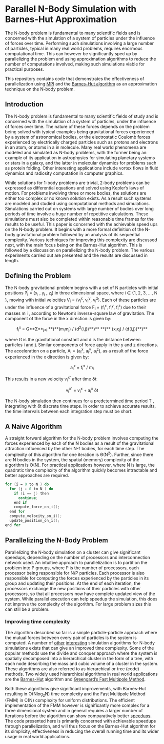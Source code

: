 # Parallel N-Body Simulation with Barnes-Hut Approximation

The N-body problem is fundamental to many scientific fields and is concerned with the simulation of a system of particles under the influence of forces over time. Performing such simulations involving a large number of particles, typical in many real world problems, requires enormous computational time. This can however be significantly sped up by parallelizing the problem and using approximation algorithms to reduce the number of computations involved, making such simulations viable for practical purposes. 

This repository contains code that demonstrates the effectiveness of parallelization using [MPI](https://en.wikipedia.org/wiki/Message_Passing_Interface) and the [Barnes-Hut algorithm](https://en.wikipedia.org/wiki/Barnes%E2%80%93Hut_simulation) as an approximation technique on the N-body problem. 

## Introduction

The N-body problem is fundamental to many scientific fields of study and is concerned with the simulation of a system of particles, under the influence of forces over time. The nature of these forces depends on the problem being solved with typical examples being gravitational forces experienced by a system of astronomical bodies, or the electrostatic Coulomb forces experienced by electrically charged particles such as protons and electrons in an atom, or atoms in a in molecule. Many real world phenomena are modeled and simulated as N-body problems, with the former being an example of its application in astrophysics for simulating planetary systems or stars in a galaxy, and the latter in molecular dynamics for problems such as protein folding. Other interesting applications include vortex flows in fluid dynamics and radiosity computation in computer graphics.

While solutions for 1-body problems are trivial, 2-body problems can be expressed as differential equations and solved using Kepler’s laws of motion. For problems involving three or more bodies, the solutions are either too complex or no known solution exists. As a result such systems are modeled and studied using computational methods and simulations. Simulations carried out on systems with large number of bodies over long periods of time involve a huge number of repetitive calculations. These simulations must also be completed within reasonable time frames for the results to be useful. This paper is concerned with the achievable speed ups on the N-body problem. It begins with a more formal definition of the N-body gravitational problem followed by an analysis of its sequential complexity. Various techniques for improving this complexity are discussed next, with the main focus being on the Barnes-Hut algorithm. This is followed by a discussion on parallelizing the N-body problem. The various experiments carried out are presented and the results are discussed in length.

## Defining the Problem

The N-body gravitational problem begins with a set of
N particles with initial positions P<sub>i</sub> = (x<sub>i</sub> , y<sub>i</sub> , z<sub>i</sub>) in three dimensional space, where i ∈ {1, 2, 3, ..., N }, moving with initial velocities V<sub>i</sub> = (v<sub>i</sub><sup>x</sup>, v<sub>i</sub><sup>y</sup>, v<sub>i</sub><sup>z</sup>). Each of these particles are under the influence of a gravitational force F<sub>i</sub> = (f<sub>i</sub><sup>x</sup>, f<sub>i</sub><sup>y</sup>, f<sub>i</sub><sup>z</sup>) due to their masses m i , according to Newton’s inverse-square law of gravitation. The component of the force in the x direction is given by:

<p style="text-align: center;">f<sub>i</sub><sup>x</sup> = G**Σ**<sub>j≠i</sub> **(**(m<sub>i</sub>m<sub>j</sub>) / (d<sup>2</sup>(i,j))**)** **(** (x<sub>i</sub>x<sub>j</sub>) / (d(i,j))**)**</p>

where G is the gravitational constant and d is the distance between particles i and j. Similar components of force apply in the y and z directions. The acceleration on a particle, A<sub>i</sub> = (a<sub>i</sub><sup>x</sup>, a<sub>i</sub><sup>y</sup>, a<sub>i</sub><sup>z</sup>), as a result of the force experienced in the x direction is given by:

<p style="text-align: center;">a<sub>i</sub><sup>x</sup> = f<sub>i</sub><sup>x</sup> / m<sub>i</sub></p>

This results in a new velocity v<sub>i</sub><sup>x'</sup> after time δt:

<p style="text-align: center;">v<sub>i</sub><sup>x'</sup> = v<sub>i</sub><sup>x</sup> + a<sub>i</sub><sup>x</sup> δt</p>

The N-body simulation then continues for a predetermined time period T , integrating with δt discrete time steps. In order to achieve accurate results, the time intervals between each integration step must be short.

## A Naive Algorithm

A straight forward algorithm for the N-body problem involves computing the forces experienced by each of the N bodies as a result of the gravitational attraction influenced by the other N-1 bodies, for each time step. The complexity of this algorithm for one iteration is Θ(N<sup>2</sup>). Further, since there are N bodies in the system, the spatial (memory) complexity of the algorithm is Θ(N). For practical applications however, where N is large, the quadratic time complexity of the algorithm quickly becomes intractable and better approaches are required.

```c
for (i ← 0 to N ) do
  for (j ← 0 to N ) do
    if (i == j) then
      continue;
    end if
    compute_force_on_i();
  end for
  compute_velocity_on_i();
  update_position_on_i();
end for
```

## Parallelizing the N-Body Problem

Parallelizing the N-body simulation on a cluster can give significant speedups, depending on the number of processors and interconnection network used. An intuitive approach to parallelization is to partition the problem into P groups, where P is the number of processors, each processor being responsible for N/P particles. Each processor is also responsible for computing the forces experienced by the particles in its group and updating their positions. At the end of each iteration, the processors exchange the new positions of their particles with other processors, so that all processors now have complete updated view of the system. While parallel execution can help speedup the simulation, this does not improve the complexity of the algorithm. For large problem sizes this can still be a problem.

### Improving time complexity

The algorithm described so far is a simple particle-particle approach where the mutual forces between every pair of particles is the system is computed. A number of [other](http://www.amara.com/papers/nbody.html) [interesting](http://www.scholarpedia.org/article/N-body) simulation algorithms for N-body simulations exists that can give an improved time complexity. Some of the popular methods use the divide and conquer approach where the system is spatially decomposed into a hierarchical cluster in the form of a tree, with each node describing the mass and cubic volume of a cluster in the system. These algorithms are also referred to as hierarchical or tree (code) methods. Two widely used hierarchical algorithms in real world applications are the [Barnes-Hut](https://en.wikipedia.org/wiki/Barnes%E2%80%93Hut_simulation) algorithm and [Greengard’s Fast Multipole Method](https://en.wikipedia.org/wiki/Fast_multipole_method).

Both these algorithms give significant improvements, with Barnes-Hut resulting in O(Nlog<sub>2</sub>N) time complexity and the Fast Multipole Method (FMM) in O(N) complexity for uniform distributions. The efficient implementation of the FMM however is significantly more complex for a three dimensional system and in general requires a larger number of iterations before the algorithm can show comparatively better [speedups](http://www.cs.cmu.edu/~scandal/papers/dimacs-nbody.html). The code presented here is primarily concerned with achievable speedups through
parallelization, and will thus focus on the Barnes-Hut algorithm for its simplicity, effectiveness in reducing the overall running time and its wider usage in real world applications.
